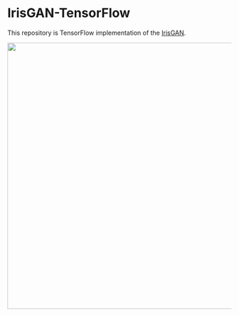# IrisGAN-TensorFlow
This repository is TensorFlow implementation of the [IrisGAN](https://arxiv.org/pdf/1812.04822.pdf).

<p align='center'>
  <img src="https://user-images.githubusercontent.com/37034031/58250903-5de2e880-7d9d-11e9-8499-803abad2d52c.png" width=600)
</p>  
